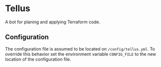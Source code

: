 # Tellus
A bot for planing and applying Terraform code.

## Configuration
The configuration file is assumed to be located on `/config/tellus.yml`.
To override this behavior set the environment variable `CONFIG_FILE`
to the new location of the configuration file.
